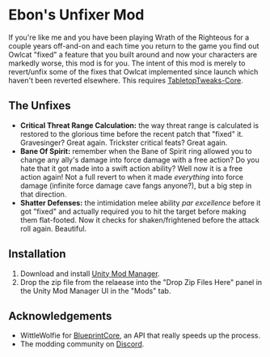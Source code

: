 # Ebon's Unfixer Mod
If you're like me and you have been playing Wrath of the Righteous for a couple years off-and-on and each time you return to the game you find out Owlcat "fixed" a feature that you built around and now your characters are markedly worse, this mod is for you. The intent of this mod is merely to revert/unfix some of the fixes that Owlcat implemented since launch which haven't been reverted elsewhere. This requires [TabletopTweaks-Core](https://github.com/Vek17/TabletopTweaks-Core "TabletopTweaks-Core").

## The Unfixes
* **Critical Threat Range Calculation:** the way threat range is calculated is restored to the glorious time before the recent patch that "fixed" it. Gravesinger? Great again. Trickster critical feats? Great again.
* **Bane Of Spirit:** remember when the Bane of Spirit ring allowed you to change any ally's damage into force damage with a free action? Do you hate that it got made into a swift action ability? Well now it is a free action again! Not a full revert to when it made *everything* into force damage (infinite force damage cave fangs anyone?), but a big step in that direction.
* **Shatter Defenses:** the intimidation melee ability *par excellence* before it got "fixed" and actually required you to hit the target before making them flat-footed. Now it checks for shaken/frightened before the attack roll again. Beautiful.

## Installation
1. Download and install [Unity Mod Manager](https://github.com/newman55/unity-mod-manager).
2. Drop the zip file from the relaease into the "Drop Zip Files Here" panel in the Unity Mod Manager UI in the "Mods" tab.

## Acknowledgements
* WittleWolfie for [BlueprintCore](https://github.com/WittleWolfie/WW-Blueprint-Core/tree/main), an API that really speeds up the process.
* The modding community on [Discord](https://discord.com/invite/owlcat).
